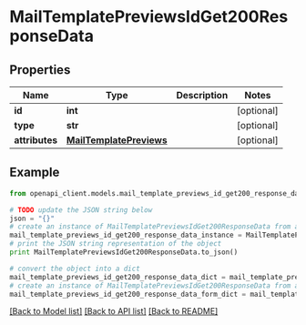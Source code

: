 # MailTemplatePreviewsIdGet200ResponseData


## Properties
Name | Type | Description | Notes
------------ | ------------- | ------------- | -------------
**id** | **int** |  | [optional] 
**type** | **str** |  | [optional] 
**attributes** | [**MailTemplatePreviews**](MailTemplatePreviews.md) |  | [optional] 

## Example

```python
from openapi_client.models.mail_template_previews_id_get200_response_data import MailTemplatePreviewsIdGet200ResponseData

# TODO update the JSON string below
json = "{}"
# create an instance of MailTemplatePreviewsIdGet200ResponseData from a JSON string
mail_template_previews_id_get200_response_data_instance = MailTemplatePreviewsIdGet200ResponseData.from_json(json)
# print the JSON string representation of the object
print MailTemplatePreviewsIdGet200ResponseData.to_json()

# convert the object into a dict
mail_template_previews_id_get200_response_data_dict = mail_template_previews_id_get200_response_data_instance.to_dict()
# create an instance of MailTemplatePreviewsIdGet200ResponseData from a dict
mail_template_previews_id_get200_response_data_form_dict = mail_template_previews_id_get200_response_data.from_dict(mail_template_previews_id_get200_response_data_dict)
```
[[Back to Model list]](../README.md#documentation-for-models) [[Back to API list]](../README.md#documentation-for-api-endpoints) [[Back to README]](../README.md)


